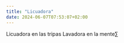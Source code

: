 ```yaml
---
title: "Licuadora"
date: 2024-06-07T07:53:07+02:00
---
```


Licuadora en las tripas
Lavadora en la mente∑ 
